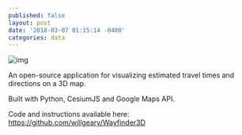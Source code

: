 ```yaml
---
published: false
layout: post
date: '2018-03-07 01:15:14 -0400'
categories: data
---
```

![img](https://i.imgur.com/LwygAdH.jpg)

An open-source application for visualizing estimated travel times and directions on a 3D map.

Built with Python, CesiumJS and Google Maps API.

Code and instructions available here: https://github.com/willgeary/Wayfinder3D



